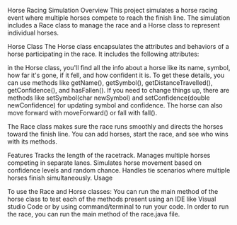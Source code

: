 Horse Racing Simulation
Overview
This project simulates a horse racing event where multiple horses compete to reach the finish line. The simulation includes a Race class to manage the race and a Horse class to represent individual horses.

Horse Class
The Horse class encapsulates the attributes and behaviors of a horse participating in the race. It includes the following attributes:


in the Horse class, you'll find all the info about a horse like its name, symbol, how far it's gone, if it fell, and how confident it is. To get these details, you can use methods like getName(), getSymbol(), getDistanceTravelled(), getConfidence(), and hasFallen(). If you need to change things up, there are methods like setSymbol(char newSymbol) and setConfidence(double newConfidence) for updating symbol and confidence. The horse can also move forward with moveForward() or fall with fall().



The Race class makes sure the race runs smoothly and directs the horses toward the finish line. You can add horses, start the race, and see who wins with its methods.

Features
Tracks the length of the racetrack.
Manages multiple horses competing in separate lanes.
Simulates horse movement based on confidence levels and random chance.
Handles tie scenarios where multiple horses finish simultaneously.
Usage

To use the Race and Horse classes:
You can run the main method of the horse class to test each of the methods present using an IDE like Visual studio Code or by using command/terminal to run your code. In order to run the race, you can run the main method of the race.java file.

